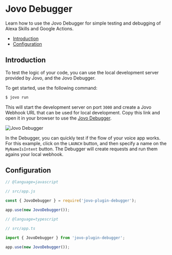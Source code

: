 # Jovo Debugger

Learn how to use the Jovo Debugger for simple testing and debugging of Alexa Skills and Google Actions.

* [Introduction](#introduction)
* [Configuration](#configuration)

## Introduction

To test the logic of your code, you can use the local development server provided by Jovo, and the Jovo Debugger. 

To get started, use the following command:

```sh
$ jovo run
```

This will start the development server on port `3000` and create a Jovo Webhook URL that can be used for local development. Copy this link and open it in your browser to use the [Jovo Debugger](../testing/debugger.md './debugger').

![Jovo Debugger](../img/jovo-debugger-helloworld.gif)

In the Debugger, you can quickly test if the flow of your voice app works. For this example, click on the `LAUNCH` button, and then specify a name on the `MyNameIsIntent` button. The Debugger will create requests and run them agains your local webhook.

## Configuration

```javascript
// @language=javascript

// src/app.js

const { JovoDebugger } = require('jovo-plugin-debugger');

app.use(new JovoDebugger());

// @language=typescript

// src/app.ts

import { JovoDebugger } from 'jovo-plugin-debugger';

app.use(new JovoDebugger());
```




<!--[metadata]: { "description": "Learn how to debug Alexa Skills and Google Actions with the Jovo Debugger.", "route": "debugger"
                }-->

